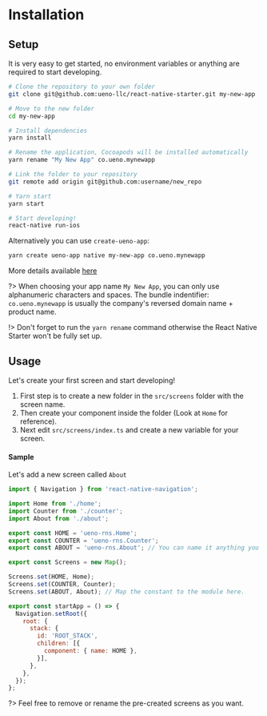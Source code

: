 # Installation

## Setup

It is very easy to get started, no environment variables or anything are required to start developing.

```bash
# Clone the repository to your own folder
git clone git@github.com:ueno-llc/react-native-starter.git my-new-app

# Move to the new folder
cd my-new-app

# Install dependencies
yarn install

# Rename the application, Cocoapods will be installed automatically
yarn rename "My New App" co.ueno.mynewapp

# Link the folder to your repository
git remote add origin git@github.com:username/new_repo

# Yarn start
yarn start

# Start developing!
react-native run-ios
```

Alternatively you can use `create-ueno-app`:

```bash
yarn create ueno-app native my-new-app co.ueno.mynewapp
```

More details available [here](https://github.com/ueno-llc/create-ueno-app#native)

?> When choosing your app name `My New App`, you can only use alphanumeric characters and spaces. The bundle indentifier: `co.ueno.mynewapp` is usually the company's reversed domain name + product name.

!> Don't forget to run the `yarn rename` command otherwise the React Native Starter won't be fully set up.

## Usage

Let's create your first screen and start developing!

1. First step is to create a new folder in the `src/screens` folder with the screen name.
2. Then create your component inside the folder (Look at `Home` for reference).
3. Next edit `src/screens/index.ts` and create a new variable for your screen.

#### Sample

Let's add a new screen called `About`

```js
import { Navigation } from 'react-native-navigation';

import Home from './home';
import Counter from './counter';
import About from './about';

export const HOME = 'ueno-rns.Home';
export const COUNTER = 'ueno-rns.Counter';
export const ABOUT = 'ueno-rns.About'; // You can name it anything you want

export const Screens = new Map();

Screens.set(HOME, Home);
Screens.set(COUNTER, Counter);
Screens.set(ABOUT, About); // Map the constant to the module here.

export const startApp = () => {
  Navigation.setRoot({
    root: {
      stack: {
        id: 'ROOT_STACK',
        children: [{
          component: { name: HOME },
        }],
      },
    },
  });
};
```

?> Feel free to remove or rename the pre-created screens as you want.
